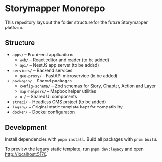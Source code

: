 # Storymapper Monorepo

This repository lays out the folder structure for the future Storymapper platform.

## Structure

- `apps/` – Front-end applications
  - `web/` – React editor and reader (to be added)
  - `api/` – NestJS app server (to be added)
- `services/` – Backend services
  - `gee-proxy/` – FastAPI microservice (to be added)
- `packages/` – Shared packages
  - `config-schema/` – Zod schemas for Story, Chapter, Action and Layer
  - `map-helpers/` – Mapbox helper utilities
  - `ui/` – Shared UI components
- `strapi/` – Headless CMS project (to be added)
- `legacy/` – Original static template kept for compatibility
- `docker/` – Docker configuration

## Development

Install dependencies with `pnpm install`. Build all packages with `pnpm build`.

To preview the legacy static template, run `pnpm dev:legacy` and open [http://localhost:5170](http://localhost:5170).
